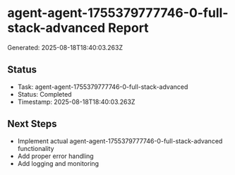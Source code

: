 # agent-agent-1755379777746-0-full-stack-advanced Report

Generated: 2025-08-18T18:40:03.263Z

## Status
- Task: agent-agent-1755379777746-0-full-stack-advanced
- Status: Completed
- Timestamp: 2025-08-18T18:40:03.263Z

## Next Steps
- Implement actual agent-agent-1755379777746-0-full-stack-advanced functionality
- Add proper error handling
- Add logging and monitoring
